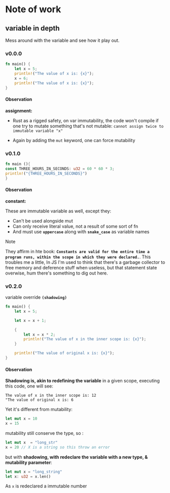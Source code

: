 # Note of work

## variable in depth

Mess around with the variable and see how it play out.

### v0.0.0

```rs
fn main() {
    let x = 5;
    println!("The value of x is: {x}");
    x = 6;
    println!("The value of x is: {x}");
}
```

#### Observation

**assignment:**

- Rust as a rigged safety, on var immutability, the code won't compile if one
  try to mutate something that's not mutable:
  `cannot assign twice to immutable variable "x"`

- Again by adding the `mut` keyword, one can force mutability

### v0.1.0

```rs
fn main (){
const THREE_HOURS_IN_SECONDS: u32 = 60 * 60 * 3;
println!("{THREE_HOURS_IN_SECONDS}")
}
```

#### Observation

**constant:**

These are immutable variable as well, except they:

- Can't be used alongside mut
- Can only receive literal value, not a result of some sort of fn
- And must use **`uppercase`** along with **`snake_case`** as variable names

> [!Note]
>
> They affirm in hte book:
> **`Constants are valid for the entire time a program runs, within the scope in which they were declared.`**.
> This troubles me a little, In JS I'm used to think that there's a garbage
> collector to free memory and deference stuff when useless, but that statement
> state overwise, hum there's something to dig out here.

### v0.2.0

variable override **`(shadowing)`**

```rs
fn main() {
    let x = 5;

    let x = x + 1;

    {
        let x = x * 2;
        println!("The value of x in the inner scope is: {x}");
    }

    println!("The value of original x is: {x}");
}
```

#### Observation

**Shadowing is, akin to redefining the variable** in a given scope, executing
this code, one will see:

```plaintext
The value of x in the inner scope is: 12
"The value of original x is: 6
```

Yet it's different from mutability:

```rs
let mut x = 10
x = 15
```

mutability still conserve the type, so :

```rs
let mut x  = "long_str"
x = 20 // X is a string so this throw an error
```

but with **shadowing, with redeclare the variable with a new type, & mutability
parameter**:

```rs
let mut x = "long_string"
let x: u32 = x.len()
```

As `x` is redeclared a immutable number

